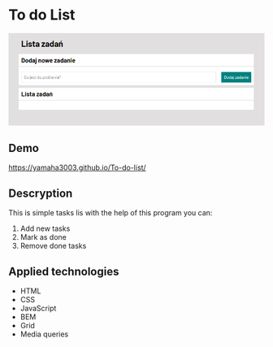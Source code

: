 # To do List
![to do list](images/To-do-list.png)
## Demo
https://yamaha3003.github.io/To-do-list/
## Descryption
This is simple tasks lis
with the help of this program you can:
1. Add new tasks
2. Mark as done
3. Remove done tasks
## Applied technologies
- HTML
- CSS
- JavaScript	
- BEM
- Grid
- Media queries
